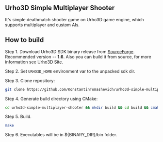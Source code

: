 ## Urho3D Simple Multiplayer Shooter
It's simple deathmatch shooter game on Urho3D game engine, which supports multiplayer and custom AIs.

## How to build
Step 1. Download Urho3D SDK binary release from [SourceForge](https://sourceforge.net/projects/urho3d/files/Urho3D/). Recommended version -- **1.6**. Also you can build it from source, for more information see [Urho3D Site](https://urho3d.github.io).

Step 2. Set `URHO3D_HOME` environment var to the unpacked sdk dir.

Step 3. Clone repository:
```bash
git clone https://github.com/KonstantinTomashevich/urho3d-simple-multiplayer-shooter.git
```
Step 4. Generate build directory using CMake:
```bash
cd urho3d-simple-multiplayer-shooter && mkdir build && cd build && cmake ..
```
Step 5. Build.
```bash
make
```
Step 6. Executables will be in ${BINARY_DIR}/bin folder.
